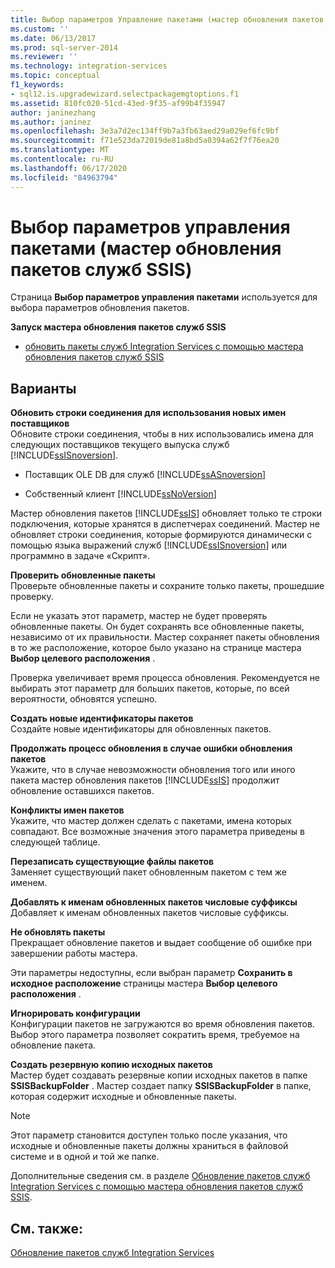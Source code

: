 ```yaml
---
title: Выбор параметров Управление пакетами (мастер обновления пакетов служб SSIS) | Документация Майкрософт
ms.custom: ''
ms.date: 06/13/2017
ms.prod: sql-server-2014
ms.reviewer: ''
ms.technology: integration-services
ms.topic: conceptual
f1_keywords:
- sql12.is.upgradewizard.selectpackagemgtoptions.f1
ms.assetid: 810fc020-51cd-43ed-9f35-af99b4f35947
author: janinezhang
ms.author: janinez
ms.openlocfilehash: 3e3a7d2ec134ff9b7a3fb63aed29a029ef6fc9bf
ms.sourcegitcommit: f71e523da72019de81a8bd5a0394a62f7f76ea20
ms.translationtype: MT
ms.contentlocale: ru-RU
ms.lasthandoff: 06/17/2020
ms.locfileid: "84963794"
---
```

# <a name="select-package-management-options-ssis-package-upgrade-wizard"></a>Выбор параметров управления пакетами (мастер обновления пакетов служб SSIS)
  Страница **Выбор параметров управления пакетами** используется для выбора параметров обновления пакетов.  
  
 **Запуск мастера обновления пакетов служб SSIS**  
  
-   [обновить пакеты служб Integration Services с помощью мастера обновления пакетов служб SSIS](install-windows/upgrade-integration-services-packages-using-the-ssis-package-upgrade-wizard.md)  
  
## <a name="options"></a>Варианты  
 **Обновить строки соединения для использования новых имен поставщиков**  
 Обновите строки соединения, чтобы в них использовались имена для следующих поставщиков текущего выпуска служб [!INCLUDE[ssISnoversion](../includes/ssisnoversion-md.md)].  
  
-   Поставщик OLE DB для служб [!INCLUDE[ssASnoversion](../includes/ssasnoversion-md.md)]  
  
-   Собственный клиент [!INCLUDE[ssNoVersion](../includes/ssnoversion-md.md)]  
  
 Мастер обновления пакетов [!INCLUDE[ssIS](../includes/ssis-md.md)] обновляет только те строки подключения, которые хранятся в диспетчерах соединений. Мастер не обновляет строки соединения, которые формируются динамически с помощью языка выражений служб [!INCLUDE[ssISnoversion](../includes/ssisnoversion-md.md)] или программно в задаче «Скрипт».  
  
 **Проверить обновленные пакеты**  
 Проверьте обновленные пакеты и сохраните только пакеты, прошедшие проверку.  
  
 Если не указать этот параметр, мастер не будет проверять обновленные пакеты. Он будет сохранять все обновленные пакеты, независимо от их правильности. Мастер сохраняет пакеты обновления в то же расположение, которое было указано на странице мастера **Выбор целевого расположения** .  
  
 Проверка увеличивает время процесса обновления. Рекомендуется не выбирать этот параметр для больших пакетов, которые, по всей вероятности, обновятся успешно.  
  
 **Создать новые идентификаторы пакетов**  
 Создайте новые идентификаторы для обновленных пакетов.  
  
 **Продолжать процесс обновления в случае ошибки обновления пакетов**  
 Укажите, что в случае невозможности обновления того или иного пакета мастер обновления пакетов [!INCLUDE[ssIS](../includes/ssis-md.md)] продолжит обновление оставшихся пакетов.  
  
 **Конфликты имен пакетов**  
 Укажите, что мастер должен сделать с пакетами, имена которых совпадают. Все возможные значения этого параметра приведены в следующей таблице.  
  
 **Перезаписать существующие файлы пакетов**  
 Заменяет существующий пакет обновленным пакетом с тем же именем.  
  
 **Добавлять к именам обновленных пакетов числовые суффиксы**  
 Добавляет к именам обновленных пакетов числовые суффиксы.  
  
 **Не обновлять пакеты**  
 Прекращает обновление пакетов и выдает сообщение об ошибке при завершении работы мастера.  
  
 Эти параметры недоступны, если выбран параметр **Сохранить в исходное расположение** страницы мастера **Выбор целевого расположения** .  
  
 **Игнорировать конфигурации**  
 Конфигурации пакетов не загружаются во время обновления пакетов. Выбор этого параметра позволяет сократить время, требуемое на обновление пакета.  
  
 **Создать резервную копию исходных пакетов**  
 Мастер будет создавать резервные копии исходных пакетов в папке **SSISBackupFolder** . Мастер создает папку **SSISBackupFolder** в папке, которая содержит исходные и обновленные пакеты.  
  
> [!NOTE]  
>  Этот параметр становится доступен только после указания, что исходные и обновленные пакеты должны храниться в файловой системе и в одной и той же папке.  
  
 Дополнительные сведения см. в разделе [Обновление пакетов служб Integration Services с помощью мастера обновления пакетов служб SSIS](install-windows/upgrade-integration-services-packages-using-the-ssis-package-upgrade-wizard.md).  
  
## <a name="see-also"></a>См. также:  
 [Обновление пакетов служб Integration Services](install-windows/upgrade-integration-services-packages.md)  
  
  
